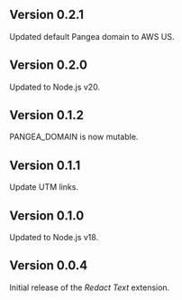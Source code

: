 ## Version 0.2.1

Updated default Pangea domain to AWS US.

## Version 0.2.0

Updated to Node.js v20.

## Version 0.1.2

PANGEA_DOMAIN is now mutable.

## Version 0.1.1

Update UTM links.

## Version 0.1.0

Updated to Node.js v18.

## Version 0.0.4

Initial release of the _Redact Text_ extension.
